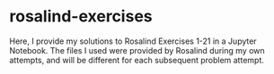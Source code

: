 # rosalind-exercises

Here, I provide my solutions to Rosalind Exercises 1-21 in a Jupyter Notebook. The files I used were provided by Rosalind during my own attempts, and will be different for each  subsequent problem attempt.
